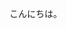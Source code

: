 こんにちは。

<!---
T0bbuT/T0bbuT is a ✨ special ✨ repository because its `README.md` (this file) appears on your GitHub profile.
You can click the Preview link to take a look at your changes.
--->
